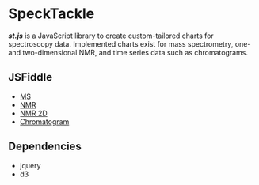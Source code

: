 # SpeckTackle
***st.js*** is a JavaScript library to create custom-tailored charts for spectroscopy data. 
Implemented charts exist for mass spectrometry, one- and two-dimensional NMR, and time series data such as chromatograms.

## JSFiddle
* [MS](http://jsfiddle.net/fw5Fm/13/)
* [NMR]()
* [NMR 2D]()
* [Chromatogram]()

## Dependencies
* jquery
* d3